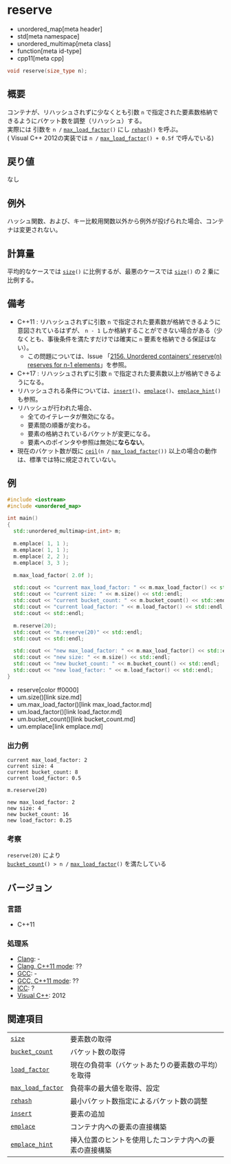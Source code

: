 # reserve
* unordered_map[meta header]
* std[meta namespace]
* unordered_multimap[meta class]
* function[meta id-type]
* cpp11[meta cpp]

```cpp
void reserve(size_type n);
```

## 概要
コンテナが、リハッシュされずに少なくとも引数 `n` で指定された要素数格納できるようにバケット数を調整（リハッシュ）する。  
実際には 引数を `n /` [`max_load_factor`](max_load_factor.md)`()` にし [`rehash`](rehash.md)`()` を呼ぶ。  
( Visual C++ 2012の実装では `n /` [`max_load_factor`](max_load_factor.md)`() + 0.5f` で呼んでいる)

## 戻り値
なし


## 例外
ハッシュ関数、および、キー比較用関数以外から例外が投げられた場合、コンテナは変更されない。


## 計算量
平均的なケースでは [`size`](size.md)`()` に比例するが、最悪のケースでは [`size`](size.md)`()` の 2 乗に比例する。


## 備考
- C++11 : リハッシュされずに引数 `n` で指定された要素数が格納できるように意図されているはずが、 `n - 1` しか格納することができない場合がある（少なくとも、事後条件を満たすだけでは確実に `n` 要素を格納できる保証はない）。
    - この問題については、Issue 「[2156. Unordered containers' reserve(n) reserves for n-1 elements](https://wg21.cmeerw.net/lwg/issue2156)」を参照。
- C++17 : リハッシュされずに引数 `n` で指定された要素数以上が格納できるようになる。
- リハッシュされる条件については、[`insert`](insert.md)`()`、[`emplace`](emplace.md)`()`、[`emplace_hint`](emplace_hint.md)`()` も参照。
- リハッシュが行われた場合、
    - 全てのイテレータが無効になる。
    - 要素間の順番が変わる。
    - 要素の格納されているバケットが変更になる。
    - 要素へのポインタや参照は無効に**ならない**。
- 現在のバケット数が既に [`ceil`](/reference/cmath/ceil.md)`(n /` [`max_load_factor`](max_load_factor.md)`())` 以上の場合の動作は、標準では特に規定されていない。


## 例
```cpp example
#include <iostream>
#include <unordered_map>

int main()
{
  std::unordered_multimap<int,int> m;

  m.emplace( 1, 1 );
  m.emplace( 1, 1 );
  m.emplace( 2, 2 );
  m.emplace( 3, 3 );

  m.max_load_factor( 2.0f );

  std::cout << "current max_load_factor: " << m.max_load_factor() << std::endl;
  std::cout << "current size: " << m.size() << std::endl;
  std::cout << "current bucket_count: " << m.bucket_count() << std::endl;
  std::cout << "current load_factor: " << m.load_factor() << std::endl;
  std::cout << std::endl;

  m.reserve(20);
  std::cout << "m.reserve(20)" << std::endl;
  std::cout << std::endl;

  std::cout << "new max_load_factor: " << m.max_load_factor() << std::endl;
  std::cout << "new size: " << m.size() << std::endl;
  std::cout << "new bucket_count: " << m.bucket_count() << std::endl;
  std::cout << "new load_factor: " << m.load_factor() << std::endl;
}
```
* reserve[color ff0000]
* um.size()[link size.md]
* um.max_load_factor()[link max_load_factor.md]
* um.load_factor()[link load_factor.md]
* um.bucket_count()[link bucket_count.md]
* um.emplace[link emplace.md]

### 出力例
```
current max_load_factor: 2
current size: 4
current bucket_count: 8
current load_factor: 0.5

m.reserve(20)

new max_load_factor: 2
new size: 4
new bucket_count: 16
new load_factor: 0.25
```

### 考察
`reserve(20)` により  
[`bucket_count`](bucket_count.md)`() > n /` [`max_load_factor`](max_load_factor.md)`()` を満たしている

## バージョン
### 言語
- C++11

### 処理系
- [Clang](/implementation.md#clang): -
- [Clang, C++11 mode](/implementation.md#clang): ??
- [GCC](/implementation.md#gcc): -
- [GCC, C++11 mode](/implementation.md#gcc): ??
- [ICC](/implementation.md#icc): ?
- [Visual C++](/implementation.md#visual_cpp): 2012

## 関連項目

| | |
|-------------------------------------------|--------------------------------------------------------|
| [`size`](size.md)                       | 要素数の取得 |
| [`bucket_count`](bucket_count.md)       | バケット数の取得 |
| [`load_factor`](load_factor.md)         | 現在の負荷率（バケットあたりの要素数の平均）を取得 |
| [`max_load_factor`](max_load_factor.md) | 負荷率の最大値を取得、設定 |
| [`rehash`](rehash.md)                   | 最小バケット数指定によるバケット数の調整 |
| [`insert`](insert.md)                   | 要素の追加 |
| [`emplace`](emplace.md)                 | コンテナ内への要素の直接構築 |
| [`emplace_hint`](emplace_hint.md)       | 挿入位置のヒントを使用したコンテナ内への要素の直接構築 |

